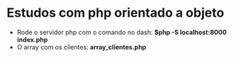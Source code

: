 
# Estudos com php orientado a objeto

* Rode o servidor php com o comando no dash: **$php -S localhost:8000 index.php**
* O array com os clientes: **array_clientes.php**
